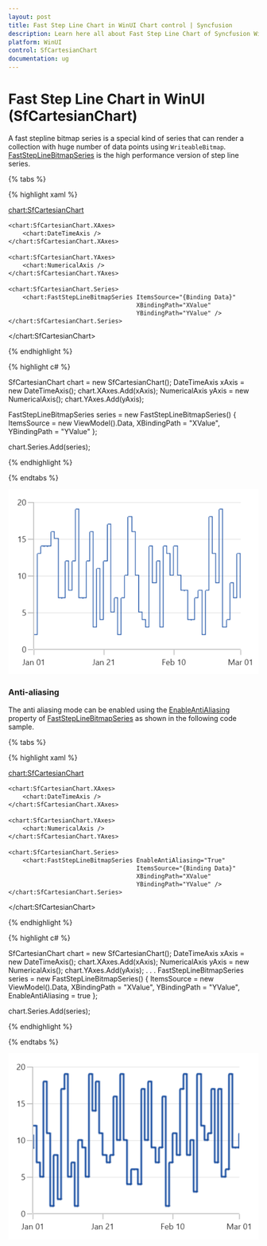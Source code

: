 ```yaml
---
layout: post
title: Fast Step Line Chart in WinUI Chart control | Syncfusion
description: Learn here all about Fast Step Line Chart of Syncfusion WinUI Chart (SfCartesianChart) control and more.
platform: WinUI
control: SfCartesianChart
documentation: ug
---
```


# Fast Step Line Chart in WinUI (SfCartesianChart)

A fast stepline bitmap series is a special kind of series that can render a collection with huge number of data points using `WriteableBitmap`. [FastStepLineBitmapSeries](https://help.syncfusion.com/cr/winui/Syncfusion.UI.Xaml.Charts.FastStepLineBitmapSeries.html) is the high performance version of step line series.

{% tabs %}

{% highlight xaml %}

<chart:SfCartesianChart>

    <chart:SfCartesianChart.XAxes>
        <chart:DateTimeAxis />
    </chart:SfCartesianChart.XAxes>

    <chart:SfCartesianChart.YAxes>
        <chart:NumericalAxis />
    </chart:SfCartesianChart.YAxes>  

    <chart:SfCartesianChart.Series>
        <chart:FastStepLineBitmapSeries ItemsSource="{Binding Data}" 
										XBindingPath="XValue" 
										YBindingPath="YValue" />
    </chart:SfCartesianChart.Series>
</chart:SfCartesianChart>

{% endhighlight %}

{% highlight c# %}

SfCartesianChart chart = new SfCartesianChart();
DateTimeAxis xAxis = new DateTimeAxis();
chart.XAxes.Add(xAxis);
NumericalAxis yAxis = new NumericalAxis();
chart.YAxes.Add(yAxis);

FastStepLineBitmapSeries series = new FastStepLineBitmapSeries()
{
    ItemsSource = new ViewModel().Data,
    XBindingPath = "XValue",
    YBindingPath = "YValue"
};

chart.Series.Add(series);

{% endhighlight %}

{% endtabs %}

![FastStepLineBitmap chart type in WinUI Chart](FastChart_images/faststeplinebitmap_chart.png)

### Anti-aliasing

The anti aliasing mode can be enabled using the [EnableAntiAliasing](https://help.syncfusion.com/cr/winui/Syncfusion.UI.Xaml.Charts.FastStepLineBitmapSeries.html#Syncfusion_UI_Xaml_Charts_FastStepLineBitmapSeries_EnableAntiAliasing) property of [FastStepLineBitmapSeries](https://help.syncfusion.com/cr/winui/Syncfusion.UI.Xaml.Charts.FastStepLineBitmapSeries.html) as shown in the following code sample.

{% tabs %}

{% highlight xaml %}

<chart:SfCartesianChart>

    <chart:SfCartesianChart.XAxes>
        <chart:DateTimeAxis />
    </chart:SfCartesianChart.XAxes>

    <chart:SfCartesianChart.YAxes>
        <chart:NumericalAxis />
    </chart:SfCartesianChart.YAxes>  

    <chart:SfCartesianChart.Series>
        <chart:FastStepLineBitmapSeries EnableAntiAliasing="True" 
										ItemsSource="{Binding Data}" 
										XBindingPath="XValue" 
										YBindingPath="YValue" />
    </chart:SfCartesianChart.Series>
</chart:SfCartesianChart>

{% endhighlight %}

{% highlight c# %}

SfCartesianChart chart = new SfCartesianChart();
DateTimeAxis xAxis = new DateTimeAxis();
chart.XAxes.Add(xAxis);
NumericalAxis yAxis = new NumericalAxis();
chart.YAxes.Add(yAxis);
. . .
FastStepLineBitmapSeries series = new FastStepLineBitmapSeries()
{
    ItemsSource = new ViewModel().Data,
    XBindingPath = "XValue",
    YBindingPath = "YValue",
    EnableAntiAliasing = true
};

chart.Series.Add(series);

{% endhighlight %}

{% endtabs %}

![Anti-aliasing support for FastStepLineBitmap chart in WinUI](FastChart_images/faststeplinebitmap_chart_antialiasing.png)
